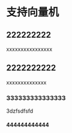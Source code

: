 # 支持向量机



## 222222222
xxxxxxxxxxxxxxxx
## 2222222222
xxxxxxxxxxxxxx


### 333333333333333 


3dzfsdfsfd


#### 444444444444